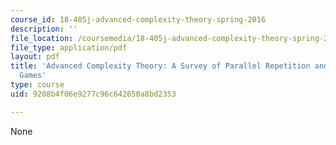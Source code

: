 ```yaml
---
course_id: 18-405j-advanced-complexity-theory-spring-2016
description: ''
file_location: /coursemedia/18-405j-advanced-complexity-theory-spring-2016/9208b4f06e9277c96c642650a8bd2353_MIT18_405JS16_ParallelRepetiton.pdf
file_type: application/pdf
layout: pdf
title: 'Advanced Complexity Theory: A Survey of Parallel Repetition and Projection
  Games'
type: course
uid: 9208b4f06e9277c96c642650a8bd2353

---
```

None